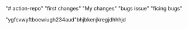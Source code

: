 "# action-repo" "first changes"
"My changes"
"bugs issue"
"ficing bugs"

"ygfcvwyftboewiugh234aud"bhjbkenjkregjdhhhjd